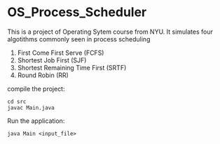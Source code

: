 # OS_Process_Scheduler
This is a project of Operating Sytem course from NYU.
It simulates four algotithms commonly seen in process scheduling
1. First Come First Serve (FCFS)
2. Shortest Job First (SJF)
3. Shortest Remaining Time First (SRTF)
4. Round Robin (RR)

compile the project:
```
cd src
javac Main.java
```
Run the application:
```
java Main <input_file>
```
